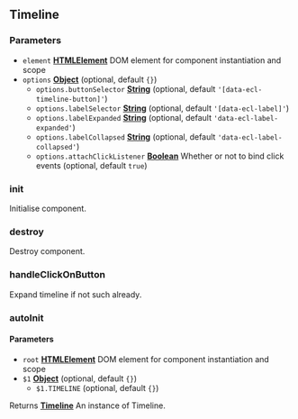 <!-- Generated by documentation.js. Update this documentation by updating the source code. -->

## Timeline

### Parameters

- `element` **[HTMLElement][1]** DOM element for component instantiation and scope
- `options` **[Object][2]** (optional, default `{}`)
  - `options.buttonSelector` **[String][3]** (optional, default `'[data-ecl-timeline-button]'`)
  - `options.labelSelector` **[String][3]** (optional, default `'[data-ecl-label]'`)
  - `options.labelExpanded` **[String][3]** (optional, default `'data-ecl-label-expanded'`)
  - `options.labelCollapsed` **[String][3]** (optional, default `'data-ecl-label-collapsed'`)
  - `options.attachClickListener` **[Boolean][4]** Whether or not to bind click events (optional, default `true`)

### init

Initialise component.

### destroy

Destroy component.

### handleClickOnButton

Expand timeline if not such already.

### autoInit

#### Parameters

- `root` **[HTMLElement][1]** DOM element for component instantiation and scope
- `$1` **[Object][2]** (optional, default `{}`)
  - `$1.TIMELINE` (optional, default `{}`)

Returns **[Timeline][5]** An instance of Timeline.

[1]: https://developer.mozilla.org/docs/Web/HTML/Element
[2]: https://developer.mozilla.org/docs/Web/JavaScript/Reference/Global_Objects/Object
[3]: https://developer.mozilla.org/docs/Web/JavaScript/Reference/Global_Objects/String
[4]: https://developer.mozilla.org/docs/Web/JavaScript/Reference/Global_Objects/Boolean
[5]: #timeline
